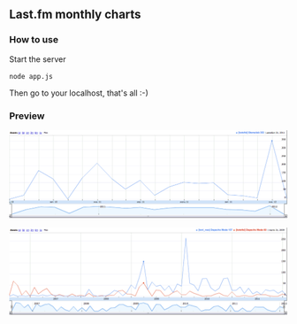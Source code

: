 ## Last.fm monthly charts

### How to use

Start the server

```
node app.js
```

Then go to your localhost, that's all :-)

### Preview

![Preview 1](https://github.com/agentcooper/lastfm-statistics/raw/master/preview/preview_1.png)

![Preview 2](https://github.com/agentcooper/lastfm-statistics/raw/master/preview/preview_2.png)